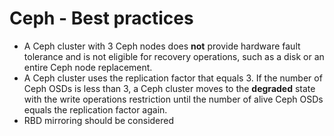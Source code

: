 # Ceph - Best practices

- A Ceph cluster with 3 Ceph nodes does **not** provide hardware fault tolerance and is not eligible for recovery operations, such as a disk or an entire Ceph node replacement.
- A Ceph cluster uses the replication factor that equals 3. If the number of Ceph OSDs is less than 3, a Ceph cluster moves to the **degraded** state with the write operations restriction until the number of alive Ceph OSDs equals the replication factor again.
- RBD mirroring should be considered